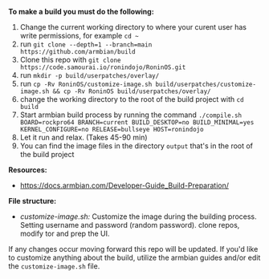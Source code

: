 **To make a build you must do the following:**

1) Change the current working directory to where your curent user has write permissions, for example `cd ~`
2) run `git clone --depth=1 --branch=main https://github.com/armbian/build`
3) Clone this repo with `git clone https://code.samourai.io/ronindojo/RoninOS.git`
4) run `mkdir -p build/userpatches/overlay/`
5) run `cp -Rv RoninOS/customize-image.sh build/userpatches/customize-image.sh && cp -Rv RoninOS build/userpatches/overlay/`
6) change the working directory to the root of the build project with `cd build`
7) Start armbian build process by running the command `./compile.sh BOARD=rockpro64 BRANCH=current BUILD_DESKTOP=no BUILD_MINIMAL=yes KERNEL_CONFIGURE=no RELEASE=bullseye HOST=ronindojo`
8) Let it run and relax. (Takes 45-90 min)
9) You can find the image files in the directory `output` that's in the root of the build project

**Resources:**

- https://docs.armbian.com/Developer-Guide_Build-Preparation/

**File structure:**

- _customize-image.sh:_ Customize the image during the building process. Setting username and password (random password). clone repos, modify tor and prep the UI. 

If any changes occur moving forward this repo will be updated. 
If you'd like to customize anything about the build, utilize the armbian guides and/or edit the `customize-image.sh` file.
